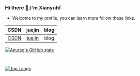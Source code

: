 ### Hi there 👋,I'm Xianyuhf  

* Welcome to my profile, you can learn more follow these links.

|                             CSDN                             |                      juejin                       | blog |
| :----------------------------------------------------------: | :-----------------------------------------------: | :--: |
| [CSDN](https://blog.csdn.net/qq_36360979?spm=1000.2115.3001.5343) | [juejin](https://juejin.cn/user/2375364102856942) | blog |



[<img src="https://github-readme-stats.vercel.app/api?username=xianyuhf&count_private=true&show_icons=true&theme=buefy" alt="Anurag's GitHub stats"  />](https://github.com/anuraghazra/github-readme-stats)                        

​         

[<img src="https://github-readme-stats.vercel.app/api/top-langs/?username=xianyuhf&layout=compact&theme=buefy&count_private=true&card_width=300&card_height =100" alt="Top Langs" style="zoom:;" />](https://github.com/anuraghazra/github-readme-stats)





<!--
**xianyuhf/xianyuhf** is a ✨ _special_ ✨ repository because its `README.md` (this file) appears on your GitHub profile.

Here are some ideas to get you started:

- 🔭 I’m currently working on ...
- 🌱 I’m currently learning ...
- 👯 I’m looking to collaborate on ...
- 🤔 I’m looking for help with ...
- 💬 Ask me about ...
- 📫 How to reach me: ...
- 😄 Pronouns: ...
- ⚡ Fun fact: ...
-->
